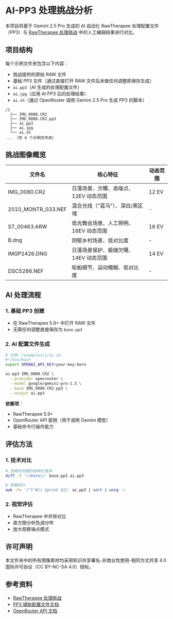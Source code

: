 # AI-PP3 处理挑战分析

本项目将基于 Gemini 2.5 Pro 生成的 AI 自动化 RawTherapee 处理配置文件（PP3）与 [RawTherapee 处理挑战](https://rawpedia.rawtherapee.com/Rawtherapee_Processing_Challenge_feedback) 中的人工编辑结果进行对比。

## 项目结构

每个示例文件夹包含以下内容：

- 挑战提供的原始 RAW 文件
- 基础 PP3 文件（通过直接打开 RAW 文件后未做任何调整即保存生成）
- `ai.pp3`（AI 生成的处理配置文件）
- `ai.jpg`（应用 AI PP3 后的处理结果）
- `ai.sh`（通过 OpenRouter 调用 Gemini 2.5 Pro 生成 PP3 的脚本）

```plaintext
/1
  ├── IMG_0080.CR2
  ├── IMG_0080.CR2.pp3
  ├── ai.pp3
  ├── ai.jpg
  └── ai.sh
... （共 6 个示例文件夹）
```

## 挑战图像概览

| 文件名             | 核心特征                              | 动态范围 |
| ------------------ | ------------------------------------- | -------- |
| IMG_0080.CR2       | 日落场景、欠曝、高噪点、12EV 动态范围 | 12 EV    |
| 2010_MONTR_033.NEF | 混合光线（"蓝马"）、深白/黑区域       | -        |
| S7_00463.ARW       | 低光舞会场景、人工照明、16EV 动态范围 | 16 EV    |
| B.dng              | 阴郁乡村场景、低对比度                | -        |
| IMGP2426.DNG       | 日落场景保护、极端欠曝、14EV 动态范围 | 14 EV    |
| DSC5286.NEF        | 轮船细节、运动模糊、低对比度          | -        |

## AI 处理流程

### 1. 基础 PP3 创建

- 在 RawTherapee 5.9+ 中打开 RAW 文件
- 无需任何调整直接保存为 `base.pp3`

### 2. AI 配置文件生成

```bash
# 示例：/examples/1/ai.sh
#!/bin/bash
export OPENAI_API_KEY=your-key-here

ai-pp3 IMG_0080.CR2 \
  --provider openrouter \
  --model google/gemini-pro-1.5 \
  --base IMG_0080.CR2.pp3 \
  --output ai.pp3
```

**依赖项**：

- RawTherapee 5.9+
- OpenRouter API 密钥（用于调用 Gemini 模型）
- 基础命令行操作能力

## 评估方法

### 1. 技术对比

```bash
# 忽略时间戳的结构化差异
diff -I '\<Date\>' base.pp3 ai.pp3

# 参数统计
awk -F= '/^[^#]/ {print $1}' ai.pp3 | sort | uniq -c
```

### 2. 视觉评估

- RawTherapee 中并排对比
- 直方图分析色调分布
- 放大观察噪点模式

## 许可声明

本文件夹中的所有图像素材均采用知识共享署名-非商业性使用-相同方式共享 4.0 国际许可协议（CC BY-NC-SA 4.0）授权。

## 参考资料

- [RawTherapee 处理挑战](https://rawpedia.rawtherapee.com/Rawtherapee_Processing_Challenge_feedback)
- [PP3 辅助配置文件文档](https://rawpedia.rawtherapee.com/Sidecar_Files_-_Processing_Profiles)
- [OpenRouter API 文档](https://openrouter.ai/docs)
